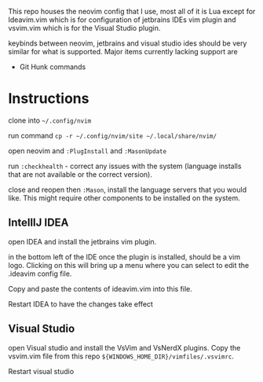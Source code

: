 This repo houses the neovim config that I use, most all of it is Lua except for Ideavim.vim which is for configuration of jetbrains IDEs vim plugin and vsvim.vim which is for the Visual Studio plugin.

keybinds between neovim, jetbrains and visual studio ides should be very similar for what is supported. Major items currently lacking support are
- Git Hunk commands

# Instructions
clone into `~/.config/nvim`

run command `cp -r ~/.config/nvim/site ~/.local/share/nvim/`

open neovim and `:PlugInstall` and `:MasonUpdate`

run `:checkhealth` - correct any issues with the system (language installs that are not available or the correct version).

close and reopen then `:Mason`, install the language servers that you would like. This might require other components to be installed on the system.

## IntellIJ IDEA 
open IDEA and install the jetbrains vim plugin.

in the bottom left of the IDE once the plugin is installed, should be a vim logo. Clicking on this will bring up a menu where you can select to edit the .ideavim config file.

Copy and paste the contents of ideavim.vim into this file.

Restart IDEA to have the changes take effect

## Visual Studio
open Visual studio and install the VsVim and VsNerdX plugins. Copy the vsvim.vim file from this repo `${WINDOWS_HOME_DIR}/vimfiles/.vsvimrc`.

Restart visual studio
